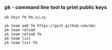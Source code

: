 ### pk - command line tool to print public keys

```
pk keys fm hm,su,sy

pk team add fm https://gist.github.com/abc
pk team reload
pk team reload fm
pk team list
pk team list fm
```

